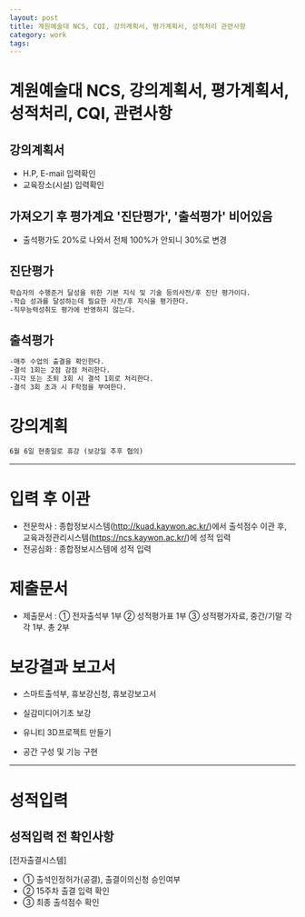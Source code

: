 ```yaml
---
layout: post
title: 계원예술대 NCS, CQI, 강의계획서, 평가계획서, 성적처리 관련사항
category: work
tags:
---
```


# 계원예술대 NCS, 강의계획서, 평가계획서, 성적처리, CQI, 관련사항
## 강의계획서
* H.P, E-mail 입력확인
* 교육장소(시설) 입력확인

## 가져오기 후 평가계요 '진단평가', '출석평가' 비어있음
* 출석평가도 20%로 나와서 전체 100%가 안되니 30%로 변경

## 진단평가
```markdown
학습자의 수행준거 달성을 위한 기본 지식 및 기술 등의사전/후 진단 평가이다.
-학습 성과를 달성하는데 필요한 사전/후 지식을 평가한다.
-직무능력성취도 평가에 반영하지 않는다.
```

## 출석평가
```markdown
-매주 수업의 출결을 확인한다.
-결석 1회는 2점 감점 처리한다.
-지각 또는 조퇴 3회 시 결석 1회로 처리한다.
-결석 3회 초과 시 F학점을 부여한다.
```

# 강의계획
```markdown
6월 6일 현충일로 휴강 (보강일 추후 협의)
```

---

# 입력 후 이관
- 전문학사 : 종합정보시스템(http://kuad.kaywon.ac.kr/)에서 출석점수 이관 후, 교육과정관리시스템(https://ncs.kaywon.ac.kr/)에 성적 입력
- 전공심화 :  종합정보시스템에 성적 입력

# 제출문서
* 제출문서 : ① 전자출석부 1부 ② 성적평가표 1부 ③ 성적평가자료, 중간/기말 각각 1부. 총 2부

# 보강결과 보고서
* 스마트출석부, 휴보강신청, 휴보강보고서

* 실감미디어기초 보강
* 유니티 3D프로젝트 만들기
* 공간 구성 및 기능 구현

---

# 성적입력
## 성적입력 전 확인사항
[전자출결시스템] 
* ① 출석인정허가(공결), 출결이의신청 승인여부
* ② 15주차 출결 입력 확인
* ③ 최종 출석점수 확인
